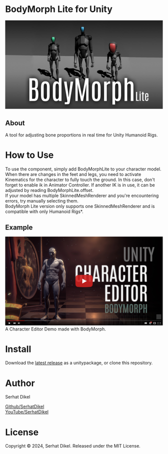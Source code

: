 
# BodyMorph Lite for Unity
![cover](/Documentation/img0.jpg)

## About
A tool for adjusting bone proportions in real time for Unity Humanoid Rigs.

# How to Use
To use the component, simply add BodyMorphLite to your character model. When there are changes in the feet and legs, you need to activate Kinematics for the character to fully touch the ground. In this case, don't forget to enable ik in Animator Controller. If another IK is in use, it can be adjusted by reading BodyMorphLite.offset.<br />
If your model has multiple SkinnedMeshRenderer and you're encountering errors, try manually selecting them.<br />
BodyMorph Lite version only supports one SkinnedMeshRenderer and is compatible with only Humanoid Rigs*.


## Example
[![demo](/Documentation/img1.jpg)](https://www.youtube.com/watch?v=LIyw-n7V4Tg&t)
A Character Editor Demo made with BodyMorph.

# Install
Download the [latest release](https://github.com/SerhatDikel/Unity-BodyMorph/releases) as a unitypackage, or clone this repository.

# Author
Serhat Dikel

[Github/SerhatDikel](https://github.com/SerhatDikel)<br />
[YouTube/SerhatDikel](https://www.youtube.com/@serhatdikel/videos)

# License
Copyright © 2024, Serhat Dikel. Released under the MIT License.